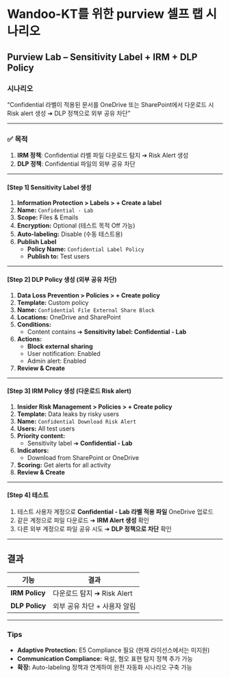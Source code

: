# Wandoo-KT를 위한 purview 셀프 랩 시나리오 

## Purview Lab – Sensitivity Label + IRM + DLP Policy

### 시나리오

“Confidential 라벨이 적용된 문서를 OneDrive 또는 SharePoint에서 다운로드 시 Risk alert 생성 ➔ DLP 정책으로 외부 공유 차단”

---

### ✅ 목적

1. **IRM 정책**: Confidential 라벨 파일 다운로드 탐지 ➔ Risk Alert 생성  
2. **DLP 정책**: Confidential 파일의 외부 공유 차단

---

#### [Step 1] Sensitivity Label 생성

1. **Information Protection > Labels > + Create a label**
2. **Name:** `Confidential - Lab`
3. **Scope:** Files & Emails
4. **Encryption:** Optional (테스트 목적 Off 가능)
5. **Auto-labeling:** Disable (수동 테스트용)
6. **Publish Label**
   - **Policy Name:** `Confidential Label Policy`
   - **Publish to:** Test users

---

#### [Step 2] DLP Policy 생성 (외부 공유 차단)

1. **Data Loss Prevention > Policies > + Create policy**
2. **Template:** Custom policy
3. **Name:** `Confidential File External Share Block`
4. **Locations:** OneDrive and SharePoint
5. **Conditions:**
   - Content contains ➔ **Sensitivity label: Confidential - Lab**
6. **Actions:**
   - **Block external sharing**
   - User notification: Enabled
   - Admin alert: Enabled
7. **Review & Create**

---

#### [Step 3] IRM Policy 생성 (다운로드 Risk alert)

1. **Insider Risk Management > Policies > + Create policy**
2. **Template:** Data leaks by risky users
3. **Name:** `Confidential Download Risk Alert`
4. **Users:** All test users
5. **Priority content:**
   - Sensitivity label ➔ **Confidential - Lab**
6. **Indicators:**
   - Download from SharePoint or OneDrive
7. **Scoring:** Get alerts for all activity
8. **Review & Create**

---

#### [Step 4] 테스트

1. 테스트 사용자 계정으로 **Confidential - Lab 라벨 적용 파일** OneDrive 업로드
2. 같은 계정으로 파일 다운로드 ➔ **IRM Alert 생성** 확인
3. 다른 외부 계정으로 파일 공유 시도 ➔ **DLP 정책으로 차단** 확인

---

## 결과 

| 기능 | 결과 |
|---|---|
| **IRM Policy** | 다운로드 탐지 ➔ Risk Alert |
| **DLP Policy** | 외부 공유 차단 + 사용자 알림 |

---

### Tips

- **Adaptive Protection:** E5 Compliance 필요 (현재 라이선스에서는 미지원)
- **Communication Compliance:** 욕설, 혐오 표현 탐지 정책 추가 가능
- **확장:** Auto-labeling 정책과 연계하여 완전 자동화 시나리오 구축 가능


